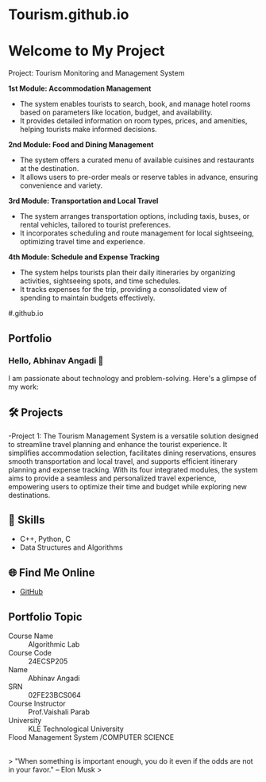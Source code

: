 # Tourism.github.io
# Welcome to My Project


Project: Tourism Monitoring and Management System

**1st Module: Accommodation Management**  
- The system enables tourists to search, book, and manage hotel rooms based on parameters like location, budget, and availability.  
- It provides detailed information on room types, prices, and amenities, helping tourists make informed decisions.  

**2nd Module: Food and Dining Management**  
- The system offers a curated menu of available cuisines and restaurants at the destination.  
- It allows users to pre-order meals or reserve tables in advance, ensuring convenience and variety.  

**3rd Module: Transportation and Local Travel**  
- The system arranges transportation options, including taxis, buses, or rental vehicles, tailored to tourist preferences.  
- It incorporates scheduling and route management for local sightseeing, optimizing travel time and experience.  

**4th Module: Schedule and Expense Tracking**  
- The system helps tourists plan their daily itineraries by organizing activities, sightseeing spots, and time schedules.  
- It tracks expenses for the trip, providing a consolidated view of spending to maintain budgets effectively.  


#.github.io  

## Portfolio

### Hello, Abhinav Angadi 👋

I am passionate about technology and problem-solving. Here's a glimpse of my work:

## 🛠 Projects
-Project 1: The Tourism Management System is a versatile solution designed to streamline travel planning and enhance the tourist experience. It simplifies accommodation selection, facilitates dining reservations, ensures smooth transportation and local travel, and supports efficient itinerary planning and expense tracking. With its four integrated modules, the system aims to provide a seamless and personalized travel experience, empowering users to optimize their time and budget while exploring new destinations.


## 🚀 Skills
- C++, Python, C
- Data Structures and Algorithms

## 🌐 Find Me Online
- [GitHub](https://github.com/Abhinav-Angadi)


## Portfolio Topic

<dl>
<dt>Course Name</dt>
<dd>Algorithmic Lab</dd>
<dt>Course Code</dt>
<dd>24ECSP205</dd>
<dt>Name</dt>
<dd>Abhinav Angadi</dd>
<dt>SRN</dt>
<dd>02FE23BCS064</dd>
<dt>Course Instructor</dt>
<dd>Prof.Vaishali Parab</dd>
<dt>University</dt>
<dd>KLE Technological University</dd>
<dt>Flood Management System /COMPUTER SCIENCE</dt>
</dl>

<br> 
> "When something is important enough, you do it even if the odds are not in your favor." – Elon Musk
>
